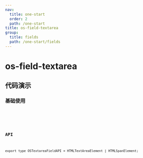 ```yaml
---
nav:
  title: one-start
  order: 2
  path: /one-start
title: os-field-textarea
group:
  title: fields
  path: /one-start/fields
---
```


# os-field-textarea

## 代码演示

### 基础使用

<code src="../demos/field-textarea/simple.tsx" />

<API exports='["Settings"]' src="../components/fields/textarea.tsx"></API>

### API

`export type OSTextareaFieldAPI = HTMLTextAreaElement | HTMLSpanElement;`
